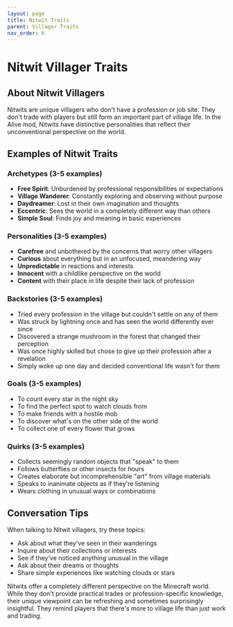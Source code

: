 ```yaml
---
layout: page
title: Nitwit Traits
parent: Villager Traits
nav_order: 6
---
```


# Nitwit Villager Traits

## About Nitwit Villagers

Nitwits are unique villagers who don't have a profession or job site. They don't trade with players but still form an important part of village life. In the Alive mod, Nitwits have distinctive personalities that reflect their unconventional perspective on the world.

## Examples of Nitwit Traits

### Archetypes (3-5 examples)

- **Free Spirit**: Unburdened by professional responsibilities or expectations
- **Village Wanderer**: Constantly exploring and observing without purpose
- **Daydreamer**: Lost in their own imagination and thoughts
- **Eccentric**: Sees the world in a completely different way than others
- **Simple Soul**: Finds joy and meaning in basic experiences

### Personalities (3-5 examples)

- **Carefree** and unbothered by the concerns that worry other villagers
- **Curious** about everything but in an unfocused, meandering way
- **Unpredictable** in reactions and interests
- **Innocent** with a childlike perspective on the world
- **Content** with their place in life despite their lack of profession

### Backstories (3-5 examples)

- Tried every profession in the village but couldn't settle on any of them
- Was struck by lightning once and has seen the world differently ever since
- Discovered a strange mushroom in the forest that changed their perception
- Was once highly skilled but chose to give up their profession after a revelation
- Simply woke up one day and decided conventional life wasn't for them

### Goals (3-5 examples)

- To count every star in the night sky
- To find the perfect spot to watch clouds from
- To make friends with a hostile mob
- To discover what's on the other side of the world
- To collect one of every flower that grows

### Quirks (3-5 examples)

- Collects seemingly random objects that "speak" to them
- Follows butterflies or other insects for hours
- Creates elaborate but incomprehensible "art" from village materials
- Speaks to inanimate objects as if they're listening
- Wears clothing in unusual ways or combinations

## Conversation Tips

When talking to Nitwit villagers, try these topics:

- Ask about what they've seen in their wanderings
- Inquire about their collections or interests
- See if they've noticed anything unusual in the village
- Ask about their dreams or thoughts
- Share simple experiences like watching clouds or stars

Nitwits offer a completely different perspective on the Minecraft world. While they don't provide practical trades or profession-specific knowledge, their unique viewpoint can be refreshing and sometimes surprisingly insightful. They remind players that there's more to village life than just work and trading.
